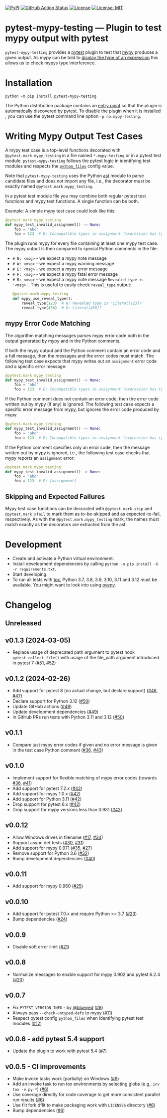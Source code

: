 <!--
SPDX-FileCopyrightText: David Fritzsche
SPDX-License-Identifier: CC0-1.0
-->
[![PyPI](https://img.shields.io/pypi/v/pytest-mypy-testing.svg)](https://pypi.python.org/pypi/pytest-mypy-testing)
[![GitHub Action Status](https://github.com/davidfritzsche/pytest-mypy-testing/workflows/Python%20package/badge.svg)](https://github.com/davidfritzsche/pytest-mypy-testing/actions)
[![License](https://img.shields.io/badge/License-Apache%202.0-blue.svg)](https://opensource.org/licenses/Apache-2.0)
[![License: MIT](https://img.shields.io/badge/License-MIT-yellow.svg)](https://opensource.org/licenses/MIT)


# pytest-mypy-testing — Plugin to test mypy output with pytest

`pytest-mypy-testing` provides a
[pytest](https://pytest.readthedocs.io/en/latest/) plugin to test that
[mypy](http://mypy-lang.org/) produces a given output. As mypy can be
told to [display the type of an
expression](https://mypy.readthedocs.io/en/latest/common_issues.html#displaying-the-type-of-an-expression)
this allows us to check mypys type interference.


# Installation

``` shell
python -m pip install pytest-mypy-testing
```

The Python distribution package contains an [entry
point](https://docs.pytest.org/en/latest/writing_plugins.html#making-your-plugin-installable-by-others)
so that the plugin is automatically discovered by pytest. To disable
the plugin when it is installed , you can use the pytest command line
option `-p no:mypy-testing`.


# Writing Mypy Output Test Cases

A mypy test case is a top-level functions decorated with
`@pytest.mark.mypy_testing` in a file named `*.mypy-testing` or in a
pytest test module.  `pytest-mypy-testing` follows the pytest logic in
identifying test modules and respects the
[`python_files`](https://docs.pytest.org/en/latest/reference.html#confval-python_files)
config value.

Note that ``pytest-mypy-testing`` uses the Python
[ast](https://docs.python.org/3/library/ast.html) module to parse
candidate files and does not import any file, i.e., the decorator must
be exactly named `@pytest.mark.mypy_testing`.

In a pytest test module file you may combine both regular pytest test
functions and mypy test functions. A single function can be both.

Example: A simple mypy test case could look like this:

``` python
@pytest.mark.mypy_testing
def mypy_test_invalid_assignment() -> None:
    foo = "abc"
    foo = 123  # E: Incompatible types in assignment (expression has type "int", variable has type "str")
```

The plugin runs mypy for every file containing at least one mypy test
case. The mypy output is then compared to special Python comments in
the file:

* `# N: <msg>` - we expect a mypy note message
* `# W: <msg>` - we expect a mypy warning message
* `# E: <msg>` - we expect a mypy error message
* `# F: <msg>` - we expect a mypy fatal error message
* `# R: <msg>` - we expect a mypy note message `Revealed type is
  '<msg>'`. This is useful to easily check `reveal_type` output:
     ```python
     @pytest.mark.mypy_testing
     def mypy_use_reveal_type():
         reveal_type(123)  # N: Revealed type is 'Literal[123]?'
         reveal_type(456)  # R: Literal[456]?
     ```

## mypy Error Code Matching

The algorithm matching messages parses mypy error code both in the
output generated by mypy and in the Python comments.

If both the mypy output and the Python comment contain an error code
and a full message, then the messages and the error codes must
match. The following test case expects that mypy writes out an
``assignment`` error code and a specific error message:

``` python
@pytest.mark.mypy_testing
def mypy_test_invalid_assignment() -> None:
    foo = "abc"
    foo = 123  # E: Incompatible types in assignment (expression has type "int", variable has type "str")  [assignment]
```

If the Python comment does not contain an error code, then the error
code written out by mypy (if any) is ignored. The following test case
expects a specific error message from mypy, but ignores the error code
produced by mypy:

``` python
@pytest.mark.mypy_testing
def mypy_test_invalid_assignment() -> None:
    foo = "abc"
    foo = 123  # E: Incompatible types in assignment (expression has type "int", variable has type "str")
```

If the Python comment specifies only an error code, then the message
written out by mypy is ignored, i.e., the following test case checks
that mypy reports an `assignment` error:

``` python
@pytest.mark.mypy_testing
def mypy_test_invalid_assignment() -> None:
    foo = "abc"
    foo = 123  # E: [assignment]
```


## Skipping and Expected Failures

Mypy test case functions can be decorated with `@pytest.mark.skip` and
`@pytest.mark.xfail` to mark them as to-be-skipped and as
expected-to-fail, respectively. As with the
`@pytest.mark.mypy_testing` mark, the names must match exactly as the
decorators are extracted from the ast.


# Development

* Create and activate a Python virtual environment.
* Install development dependencies by calling `python -m pip install
  -U -r requirements.txt`.
* Start developing.
* To run all tests with [tox](https://tox.readthedocs.io/en/latest/),
  Python 3.7, 3.8, 3.9, 3.10, 3.11 and 3.12 must be available. You
  might want to look into using
  [pyenv](https://github.com/pyenv/pyenv).


# Changelog

## Unreleased

## v0.1.3 (2024-03-05)

* Replace usage of deprecated path argument to pytest hook
  ``pytest_collect_file()`` with usage of the file_path argument
  introduced in pytest 7 ([#51][i51], [#52][p52])

## v0.1.2 (2024-02-26)

* Add support for pytest 8 (no actual change, but declare support)
  ([#46][i46], [#47][p47])
* Declare support for Python 3.12 ([#50][p50])
* Update GitHub actions ([#48][p48])
* Update development dependencies ([#49][p49])
* In GitHub PRs run tests with Python 3.11 and 3.12 ([#50][p50])

## v0.1.1

* Compare just mypy error codes if given and no error message is given
  in the test case Python comment ([#36][i36], [#43][p43])

## v0.1.0

* Implement support for flexible matching of mypy error codes (towards
  [#36][i36], [#41][p41])
* Add support for pytest 7.2.x ([#42][p42])
* Add support for mypy 1.0.x ([#42][p42])
* Add support for Python 3.11 ([#42][p42])
* Drop support for pytest 6.x ([#42][p42])
* Drop support for mypy versions less than 0.931 ([#42][p42])

## v0.0.12

* Allow Windows drives in filename ([#17][i17], [#34][p34])
* Support async def tests ([#30][i30], [#31][p31])
* Add support for mypy 0.971 ([#35][i35], [#27][i27])
* Remove support for Python 3.6 ([#32][p32])
* Bump development dependencies ([#40][p40])

## v0.0.11

* Add support for mypy 0.960 ([#25][p25])

## v0.0.10

* Add support for pytest 7.0.x and require Python >= 3.7 ([#23][p23])
* Bump dependencies ([#24][p24])

## v0.0.9

* Disable soft error limit ([#21][p21])

## v0.0.8

* Normalize messages to enable support for mypy 0.902 and pytest 6.2.4 ([#20][p20])

## v0.0.7

* Fix `PYTEST_VERSION_INFO` - by [@blueyed](https://github.com/blueyed) ([#8][p8])
* Always pass `--check-untyped-defs` to mypy ([#11][p11])
* Respect pytest config `python_files` when identifying pytest test modules ([#12][p12])

## v0.0.6 - add pytest 5.4 support

* Update the plugin to work with pytest 5.4 ([#7][p7])

## v0.0.5 - CI improvements

* Make invoke tasks work (partially) on Windows ([#6][p6])
* Add an invoke task to run tox environments by selecting globs (e.g.,
  `inv tox -e py-*`) ([#6][p6])
* Use coverage directly for code coverage to get more consistent
  parallel run results ([#6][p6])
* Use flit fork dflit to make packaging work with `LICENSES` directory
  ([#6][p6])
* Bump dependencies ([#6][p6])


[i17]: https://github.com/davidfritzsche/pytest-mypy-testing/issues/17
[i27]: https://github.com/davidfritzsche/pytest-mypy-testing/issues/27
[i30]: https://github.com/davidfritzsche/pytest-mypy-testing/issues/30
[i35]: https://github.com/davidfritzsche/pytest-mypy-testing/issues/35
[i36]: https://github.com/davidfritzsche/pytest-mypy-testing/issues/36
[i46]: https://github.com/davidfritzsche/pytest-mypy-testing/issues/46
[i51]: https://github.com/davidfritzsche/pytest-mypy-testing/issues/51

[p6]: https://github.com/davidfritzsche/pytest-mypy-testing/pull/6
[p7]: https://github.com/davidfritzsche/pytest-mypy-testing/pull/7
[p8]: https://github.com/davidfritzsche/pytest-mypy-testing/pull/8
[p11]: https://github.com/davidfritzsche/pytest-mypy-testing/pull/11
[p12]: https://github.com/davidfritzsche/pytest-mypy-testing/pull/12
[p20]: https://github.com/davidfritzsche/pytest-mypy-testing/pull/20
[p21]: https://github.com/davidfritzsche/pytest-mypy-testing/pull/21
[p23]: https://github.com/davidfritzsche/pytest-mypy-testing/pull/23
[p24]: https://github.com/davidfritzsche/pytest-mypy-testing/pull/24
[p25]: https://github.com/davidfritzsche/pytest-mypy-testing/pull/25
[p31]: https://github.com/davidfritzsche/pytest-mypy-testing/pull/31
[p32]: https://github.com/davidfritzsche/pytest-mypy-testing/pull/32
[p34]: https://github.com/davidfritzsche/pytest-mypy-testing/pull/34
[p40]: https://github.com/davidfritzsche/pytest-mypy-testing/pull/40
[p41]: https://github.com/davidfritzsche/pytest-mypy-testing/pull/41
[p42]: https://github.com/davidfritzsche/pytest-mypy-testing/pull/42
[p43]: https://github.com/davidfritzsche/pytest-mypy-testing/pull/43
[p47]: https://github.com/davidfritzsche/pytest-mypy-testing/pull/47
[p48]: https://github.com/davidfritzsche/pytest-mypy-testing/pull/48
[p49]: https://github.com/davidfritzsche/pytest-mypy-testing/pull/49
[p50]: https://github.com/davidfritzsche/pytest-mypy-testing/pull/50
[p52]: https://github.com/davidfritzsche/pytest-mypy-testing/pull/52
